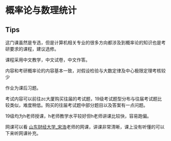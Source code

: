 # 概率论与数理统计

## Tips

这门课虽然是专选，但是计算机相关专业的很多方向都涉及到概率论的知识也是考研要求的课程，建议选修。

课程采用中文教学，中文试卷，中文作答。

内容和考研概率论的内容基本一致，对假设检验与大数定律及中心极限定理考核较少

作业为课后习题。

考试内容可以前往zc大厦购买往届的考试题，19级考试题型分布与往届考试题比较类似，难度稍低。购买的往届考试题中部分题目以及答案有一点问题。

19级均为h老师授课，h老师教学水平较好但h老师讲课比较快，容易跑偏。

网课可以看 [山东财经大学_宋浩](https://www.bilibili.com/video/BV1ot411y7mU?from=search&seid=3053852721446523501)老师的网课，讲课非常清晰，课上没有听懂的可以下来听网课补充。
